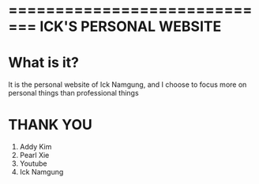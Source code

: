 =============================
ICK'S PERSONAL WEBSITE
=============================

# What is it?

It is the personal website of Ick Namgung, and I choose to focus more on
personal things than professional things

# THANK YOU
1. Addy Kim
2. Pearl Xie
3. Youtube
4. Ick Namgung
